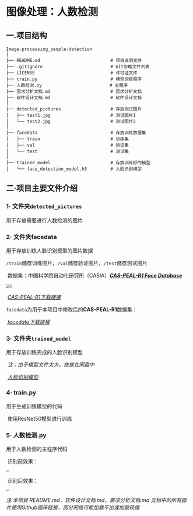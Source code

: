 # 图像处理：人数检测

## 一.项目结构

``````
Image-processing_people-detection
│
├── README.md                           # 项目说明文件
├── .gitignore                          # Git忽略文件列表
├── LICENSE                             # 许可证文件
├── train.py                            # 模型训练程序
├── 人数检测.py                          # 主程序
├── 需求分析文档.md                       # 需求分析文档
├── 软件设计文档.md                       # 软件设计文档
│
├── detected_pictures                   # 存放测试图片
│   ├── test1.jpg                       # 测试图片1
│   └── test2.jpg                       # 测试图片2
│
├── facedata                            # 存放训练数据集
│   ├── train                           # 训练集
│   ├── val                             # 验证集
│   └── test                            # 测试集
│
├── trained_model                       # 存放训练好的模型
│   └── face_detection_model.h5         # 人脸识别模型
``````

## 二·项目主要文件介绍

### 1· 文件夹`detected_pictures`

用于存放需要进行人数检测的图片



### 2· 文件夹facedata

用于存放训练人脸识别模型的图片数据

​	`/train`储存训练图片，`/val`储存验证图片，`/test`储存测试图片



​	数据集：中国科学院自动化研究所（CASIA）*[**CAS-PEAL-R1 Face Database**](http://www.jdl.link/peal/)*

<img src="https://raw.githubusercontent.com/NaiHeeeee/TyporaImg/main/Img/202306051133581.png" alt="2" style="zoom: 67%;" />

​		*[CAS-PEAL-R1下载链接](https://pan.baidu.com/s/1trlF2Fk6-qaZLdQn1mw4Jw?pwd=969c)*

​	`facedata`为用于本项目中修改后的**CAS-PEAL-R1**数据集：

​		*[facedata下载链接](https://pan.baidu.com/s/1JP3Jn3HAjjjvz0X_rePLdQ?pwd=is3n)*



### 3· 文件夹`trained_model`

用于存放训练完成的人脸识别模型

​	*注：由于模型文件太大，故放在网盘中*

​		*[人脸识别模型](https://pan.baidu.com/s/1_bSI5qoxfSUXSnpozUnOvQ?pwd=yh8h)*



### 4· train.py

用于生成训练模型的代码

​	使用ResNet50模型进行训练



### 5· 人数检测.py

用于人数检测的主程序代码

​	识别前效果：

<img src="https://raw.githubusercontent.com/NaiHeeeee/TyporaImg/main/Img/202306051133893.png" alt="3" style="zoom: 33%;" />

​	识别后效果：

<img src="https://raw.githubusercontent.com/NaiHeeeee/TyporaImg/main/Img/202306051133227.png" alt="4" style="zoom: 33%;" />







*注:本项目 README.md，软件设计文档.md，需求分析文档.md 文档中的所有图片使用Github图床链接，部分网络可能加载不出或加载较慢*
